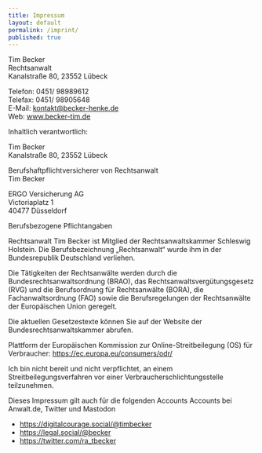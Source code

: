 ```yaml
---
title: Impressum
layout: default
permalink: /imprint/
published: true
---
```


Tim Becker\
Rechtsanwalt\
Kanalstraße 80, 23552 Lübeck

Telefon: 0451/ 98989612\
Telefax: 0451/ 98905648\
E-Mail: kontakt@becker-henke.de\
Web: www.becker-tim.de

Inhaltlich verantwortlich:

Tim Becker\
Kanalstraße 80, 23552 Lübeck

Berufshaftpflichtversicherer von Rechtsanwalt\
Tim Becker

ERGO Versicherung AG\
Victoriaplatz 1\
40477 Düsseldorf

Berufsbezogene Pflichtangaben

Rechtsanwalt Tim Becker ist Mitglied der Rechtsanwaltskammer Schleswig Holstein. Die Berufsbezeichnung „Rechtsanwalt“ wurde ihm in der Bundesrepublik Deutschland verliehen.

Die Tätigkeiten der Rechtsanwälte werden durch die Bundesrechtsanwaltsordnung (BRAO), das Rechtsanwaltsvergütungsgesetz (RVG) und die Berufsordnung für Rechtsanwälte (BORA), die Fachanwaltsordnung (FAO) sowie die Berufsregelungen der Rechtsanwälte der Europäischen Union geregelt.

Die aktuellen Gesetzestexte können Sie auf der Website der Bundesrechtsanwaltskammer abrufen.

Plattform der Europäischen Kommission zur Online-Streitbeilegung (OS) für Verbraucher: <https://ec.europa.eu/consumers/odr/>

Ich bin nicht bereit und nicht verpflichtet, an einem Streitbeilegungsverfahren vor einer Verbraucherschlichtungsstelle teilzunehmen.

Dieses Impressum gilt auch für die folgenden Accounts Accounts bei Anwalt.de, Twitter und Mastodon

-  https://digitalcourage.social/@timbecker
-  https://legal.social/@becker
-  https://twitter.com/ra_tbecker


